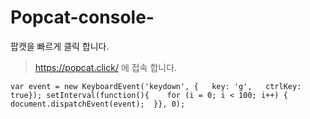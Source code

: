 # Popcat-console-
팝캣을 빠르게 클릭 합니다.
> https://popcat.click/ 에 접속 합니다.

```var event = new KeyboardEvent('keydown', {	key: 'g',	ctrlKey: true}); setInterval(function(){	for (i = 0; i < 100; i++) {		document.dispatchEvent(event);	}}, 0);```
```
